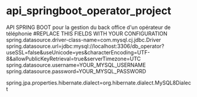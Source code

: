 # api_springboot_operator_project
API SPRING BOOT pour la gestion du back office d'un opérateur de téléphonie
#REPLACE THIS FIELDS WITH YOUR CONFIGURATION
spring.datasource.driver-class-name=com.mysql.cj.jdbc.Driver
spring.datasource.url=jdbc:mysql://localhost:3306/db_operator?useSSL=false&useUnicode=yes&characterEncoding=UTF-8&allowPublicKeyRetrieval=true&serverTimezone=UTC
spring.datasource.username=YOUR_MYSQL_USERNAME
spring.datasource.password=YOUR_MYSQL_PASSWORD

spring.jpa.properties.hibernate.dialect=org.hibernate.dialect.MySQL8Dialect

